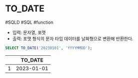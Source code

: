 # TO_DATE

#SQLD #SQL #function 

- 입력: 문자열, 포맷
- 출력: 포맷 형식의 문자 타입 데이터를 날짜형으로 변환해 반환한다.

```SQL
SELECT TO_DATE('20230101', 'YYYYMMDD');
```

|     | TO_DATE    |
| --- | ---------- |
| 1   | 2023-01-01 |
